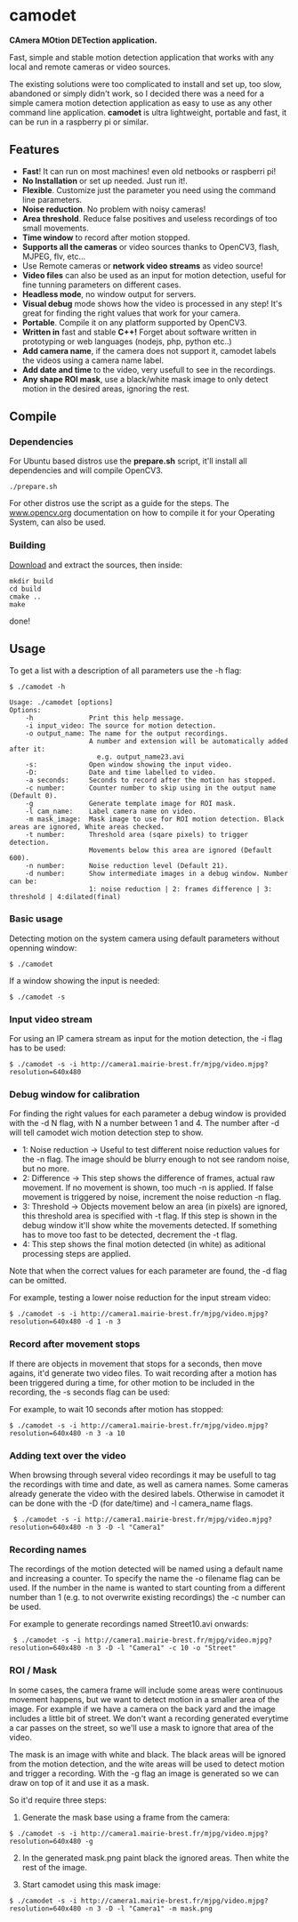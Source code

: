 # camodet
__CAmera MOtion DETection application.__

Fast, simple and stable motion detection application that works with any local and remote cameras or video sources.

The existing solutions were too complicated to install and set up, too slow, abandoned or simply didn't work, so I decided
there was a need for a simple camera motion detection application as easy to use as any other command line application. 
__camodet__ is ultra lightweight, portable and fast, it can be run in a raspberry pi or similar.

## Features

* __Fast__! It can run on most machines! even old netbooks or raspberri pi!
* __No Installation__ or set up needed. Just run it!.
* __Flexible__. Customize just the parameter you need using the command line parameters.
* __Noise reduction__. No problem with noisy cameras!
* __Area threshold__. Reduce false positives and useless recordings of too small movements.
* __Time window__ to record after motion stopped.
* __Supports all the cameras__ or video sources thanks to OpenCV3, flash, MJPEG, flv, etc...
* Use Remote cameras or __network video streams__ as video source!
* __Video files__ can also be used as an input for motion detection, useful for fine tunning parameters on different cases.
* __Headless mode__, no window output for servers.
* __Visual debug__ mode shows how the video is processed in any step! It's great for finding the right values that work for your camera. 
* __Portable__. Compile it on any platform supported by OpenCV3.
* __Written in__ fast and stable __C++!__ Forget about software written in prototyping or web languages (nodejs, php, python etc..)
* __Add camera name__, if the camera does not support it, camodet labels the videos using a camera name label.
* __Add date and time__ to the video, very usefull to see in the recordings.
* __Any shape ROI mask__, use a black/white mask image to only detect motion in the desired areas, ignoring the rest.

## Compile

### Dependencies
For Ubuntu based distros use the __prepare.sh__ script, it'll install all dependencies and will compile OpenCV3.
```
./prepare.sh
``` 
For other distros use the script as a guide for the steps.
The www.opencv.org documentation on how to compile it for your Operating System, can also be used.

### Building
[Download](https://github.com/oyzzo/camodet/releases/latest) and extract the sources, then inside:
```
mkdir build
cd build
cmake ..
make
```

done!

## Usage

To get a list with a description of all parameters use the -h flag:
```
$ ./camodet -h

Usage: ./camodet [options]
Options:
    -h              Print this help message.
    -i input_video: The source for motion detection.
    -o output_name: The name for the output recordings.
                    A number and extension will be automatically added after it:
                      e.g. output_name23.avi
    -s:             Open window showing the input video.
    -D:             Date and time labelled to video.
    -a seconds:     Seconds to record after the motion has stopped.
    -c number:      Counter number to skip using in the output name (Default 0).
    -g              Generate template image for ROI mask.
    -l cam_name:    Label camera name on video.
    -m mask_image:  Mask image to use for ROI motion detection. Black areas are ignored, White areas checked.                                                                                                     
    -t number:      Threshold area (sqare pixels) to trigger detection.
                    Movements below this area are ignored (Default 600).
    -n number:      Noise reduction level (Default 21).
    -d number:      Show intermediate images in a debug window. Number can be:
                    1: noise reduction | 2: frames difference | 3: threshold | 4:dilated(final)

```

### Basic usage

Detecting motion on the system camera using default parameters without openning window:
```
$ ./camodet
```

If a window showing the input is needed:
```
$ ./camodet -s
```

### Input video stream

For using an IP camera stream as input for the motion detection, the -i flag has to be used:
```
$ ./camodet -s -i http://camera1.mairie-brest.fr/mjpg/video.mjpg?resolution=640x480
```

### Debug window for calibration

For finding the right values for each parameter a debug window is provided with the -d N flag, with N a number between 1 and 4.
The number after -d will tell camodet wich motion detection step to show.
 * 1: Noise reduction -> Useful to test different noise reduction values for the -n flag. The image should be blurry enough to not see random noise, but no more.
 * 2: Difference -> This step shows the difference of frames, actual raw movement. If no movement is shown, too much -n is applied. If false movement is triggered by noise, increment the noise reduction -n flag.
 * 3: Threshold -> Objects movement below an area (in pixels) are ignored, this threshold area is specified with -t flag. If this step is shown in the debug window it'll show white the movements detected. If something has to move too fast to be detected, decrement the -t flag.
 * 4: This step shows the final motion detected (in white) as aditional processing steps are applied.
 
 Note that when the correct values for each parameter are found, the -d flag can be omitted.
 
 For example, testing a lower noise reduction for the input stream video:
 ```
 $ ./camodet -s -i http://camera1.mairie-brest.fr/mjpg/video.mjpg?resolution=640x480 -d 1 -n 3
 ```
 
 ### Record after movement stops
 
 If there are objects in movement that stops for a seconds, then move agains, it'd generate two video files. To wait recording after a motion has been triggered during a time, for other motion to be included in the recording, the -s seconds flag can be used:
 
 For example, to wait 10 seconds after motion has stopped:
 ```
 $ ./camodet -s -i http://camera1.mairie-brest.fr/mjpg/video.mjpg?resolution=640x480 -n 3 -a 10
 ```

 ### Adding text over the video
 
 When browsing through several video recordings it may be usefull to tag the recordings with time and date, as well as camera names. Some cameras already generate the video with the desired labels. Otherwise in camodet it can be done with the -D (for date/time) and -l camera_name flags.
 
 ```
  $ ./camodet -s -i http://camera1.mairie-brest.fr/mjpg/video.mjpg?resolution=640x480 -n 3 -D -l "Camera1"
 ```
 
 ### Recording names
 
 The recordings of the motion detected will be named using a default name and increasing a counter. To specify the name the -o filename flag can be used. If the number in the name is wanted to start counting from a different number than 1 (e.g. to not overwrite existing recordings) the -c number can be used.
 
 For example to generate recordings named Street10.avi onwards:
 ```
  $ ./camodet -s -i http://camera1.mairie-brest.fr/mjpg/video.mjpg?resolution=640x480 -n 3 -D -l "Camera1" -c 10 -o "Street"
 ```
 
 ### ROI / Mask
 
 In some cases, the camera frame will include some areas were continuous movement happens, but we want to detect motion in a smaller area of the image. For example if we have a camera on the back yard and the image includes a little bit of street. We don't want a recording generated everytime a car passes on the street, so we'll use a mask to ignore that area of the video.
 
 The mask is an image with white and black. The black areas will be ignored from the motion detection, and the wite areas will be used to detect motion and trigger a recording. With the -g flag an image is generated so we can draw on top of it and use it as a mask.
 
 So it'd require three steps:
 
 1) Generate the mask base using a frame from the camera:
 
  ```
  $ ./camodet -s -i http://camera1.mairie-brest.fr/mjpg/video.mjpg?resolution=640x480 -g
 ```
 
 2) In the generated mask.png paint black the ignored areas. Then white the rest of the image.
 
 3) Start camodet using this mask image:
 
  ```
  $ ./camodet -s -i http://camera1.mairie-brest.fr/mjpg/video.mjpg?resolution=640x480 -n 3 -D -l "Camera1" -m mask.png
 ```

